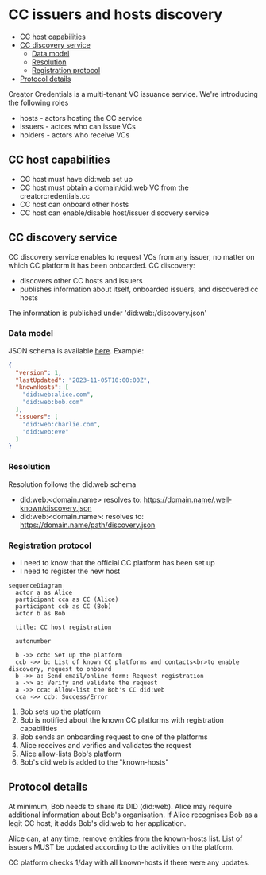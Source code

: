 # CC issuers and hosts discovery <!-- omit in toc -->

- [CC host capabilities](#cc-host-capabilities)
- [CC discovery service](#cc-discovery-service)
  - [Data model](#data-model)
  - [Resolution](#resolution)
  - [Registration protocol](#registration-protocol)
- [Protocol details](#protocol-details)

Creator Credentials is a multi-tenant VC issuance service. We're introducing the following roles

- hosts - actors hosting the CC service
- issuers - actors who can issue VCs
- holders - actors who receive VCs

## CC host capabilities

- CC host must have did:web set up
- CC host must obtain a domain/did:web VC from the creatorcredentials.cc
- CC host can onboard other hosts
- CC host can enable/disable host/issuer discovery service

## CC discovery service

CC discovery service enables to request VCs from any issuer, no matter on which
CC platform it has been onboarded. CC discovery:

- discovers other CC hosts and issuers
- publishes information about itself, onboarded issuers, and discovered cc hosts

The information is published under 'did:web:<domain-name>/discovery.json'

### Data model

JSON schema is available [here](../json-schema/discovery/2023-11/schema.json). Example:

```json
{
  "version": 1,
  "lastUpdated": "2023-11-05T10:00:00Z",
  "knownHosts": [
    "did:web:alice.com",
    "did:web:bob.com"
  ],
  "issuers": [
    "did:web:charlie.com",
    "did:web:eve"
  ]
}
```

### Resolution

Resolution follows the did:web schema

- did:web:<domain.name> resolves to: <https://domain.name/.well-known/discovery.json>
- did:web:<domain.name>:<path> resolves to: <https://domain.name/path/discovery.json>

### Registration protocol

- I need to know that the official CC platform has been set up
- I need to register the new host

```mermaid
sequenceDiagram
  actor a as Alice
  participant cca as CC (Alice)
  participant ccb as CC (Bob)
  actor b as Bob

  title: CC host registration

  autonumber

  b ->> ccb: Set up the platform
  ccb ->> b: List of known CC platforms and contacts<br>to enable discovery, request to onboard
  b ->> a: Send email/online form: Request registration
  a ->> a: Verify and validate the request
  a ->> cca: Allow-list the Bob's CC did:web
  cca ->> ccb: Success/Error
```

1. Bob sets up the platform
2. Bob is notified about the known CC platforms with registration capabilities
3. Bob sends an onboarding request to one of the platforms
4. Alice receives and verifies and validates the request
5. Alice allow-lists Bob's platform
6. Bob's did:web is added to the "known-hosts"

## Protocol details

At minimum, Bob needs to share its DID (did:web). Alice may require additional information about Bob's organisation. If Alice recognises Bob as a legit CC host, it adds Bob's did:web to her application.

Alice can, at any time, remove entities from the known-hosts list. List of issuers MUST be updated according to the activities on the platform.

CC platform checks 1/day with all known-hosts if there were any updates.
